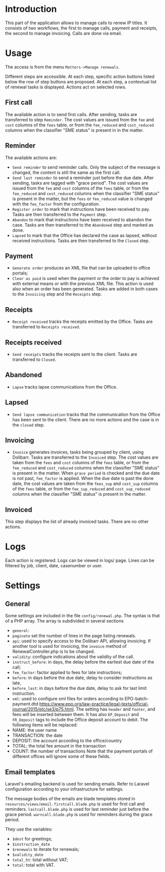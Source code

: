 # Introduction #

This part of the application allows to manage calls to renew IP titles. It consists of two workflows, the first to manage calls, payment and receipts, the second to manage invoicing. Calls are done via email.

# Usage #

The access is from the menu `Matters->Manage renewals`.

Different steps are accessible. At each step, specific action buttons listed below the row of step buttons are proposed. At each step, a contextual list of renewal tasks is displayed. Actions act on selected rows.

## First call ##

The available action is to send first calls. After sending, tasks are transferred to step `Reminder`. The cost values are issued from the `fee` and `cost` columns of the `fees` table, or from the `fee_reduced` and `cost_reduced` columns when the classifier "SME status" is present in in the matter.

## Reminder ##

The available actions are:
- `Send reminder` to send reminder calls. Only the subject of the message is changed, the content is still the same as the first call.
- `Send last reminder` to send a reminder just before the due date. After sending, tasks are tagged with "grace period". The cost values are issued from the `fee` and `cost` columns of the `fees` table, or from the `fee_reduced` and `cost_reduced` columns when the classifier "SME status" is present in the matter, but the `fees` or `fee_reduced` value is changed with the `fee_factor` from the configuration.
- `Register order` to mark that instructions have been received to pay. Tasks are then transferred to the `Payment` step.
- `Abandon` to mark that instructions have been received to abandon the case. Tasks are then transferred to the `Abandoned` step and marked as done.
- `Lapsed` to mark that the Office has declared the case as lapsed, without received instructions. Tasks are then transferred to the `Closed` step.

## Payment ##

- `Generate order` produces an XML file that can be uploaded to office portals;
- `Clear as paid` is used when the payment or the order to pay is achieved with external means or with the previous XML file. This action is used also when an order has been generated. Tasks are added in both cases to the `Invoicing` step and the `Receipts` step.

## Receipts  ##

- `Receipt received` tracks the receipts emitted by the Office. Tasks are transferred to `Receipts received`.

## Receipts received ##

- `Send receipts` tracks the receipts sent to the client. Tasks are transferred to `Closed`.

## Abandoned ##

- `Lapse` tracks lapse communications from the Office.

## Lapsed ##

- `Send lapse communication` tracks that the communication from the Office has been sent to the client. There are no more actions and the case is in the `closed` step.

## Invoicing ##

- `Invoice` generates invoices, tasks being grouped by client, using Dolibarr. Tasks are transferred to the `Invoiced` step. The cost values are taken from the `fees` and `cost` columns of the `fees` table, or from the `fee_reduced` and `cost_reduced` columns when the classifier "SME status" is present in the matter. When `grace period` is checked and the due date is not past, `fee_factor` is applied. When the due date is past the done date, the cost values are taken from the `fees_sup` and `cost_sup` columns of the `fees` table, or from the `fee_sup_reduced` and `cost_sup_reduced` columns when the classifier "SME status" is present in the matter.

## Invoiced ##

This step displays the list of already invoiced tasks. There are no other actions.

# Logs #
Each action is registered. Logs can be viewed in logs/ page. Lines can be filtered by job, client, date, casenumber or user.

# Settings #

## General ##

Some settings are included in the file `config/renewal.php`. The syntax is that of a PHP array. The array is subdivided in several sections
- `general`:
 - `paginate` set the number of lines in the page listing renewals.
- `api`: used to specify access to the Dolibarr API, allowing invoicing. If another tool is used for invoicing, the `invoice` method of RenewalController.php is to be changed.
- `validity`: configure indications about the validity of the call.
 - `instruct_before`: in days, the delay before the earliest due date of the call;
  - `fee_factor`: factor applied to fees for late instructions;
  - `before`: in days before the due date, delay to consider instructions as late,
  - `before_last`: in days before the due date, delay to ask for last limit instruction.
- `xml`: used to configure xml files for orders according to EPO-batch-payment.dtd https://www.epo.org/law-practice/legal-texts/official-journal/2015/etc/se3/p75.html. The setting has `header` and `footer`, and fees will be inserted between them. It has also `EP_Deposit` and `FR_Deposit` tags to include the Office deposit account to debit. The following items will be replaced:
 - NAME: the user name
 - TRANSACTION: the date
 - DEPOSIT: the account according to the office/country
 - TOTAL: the total fee amount in the transaction
 - COUNT: the number of transactions
Note that the payment portals of different offices will ignore some of these fields.

## Email templates ##

Laravel's emailing backend is used for sending emails. Refer to Laravel configuration according to your infrastructure for settings.

The message bodies of the emails are blade templates stored in `resources/views/email`. `firstcall.blade.php` is used for first call and reminders. `lastcall.blade.php` is used for last reminder just before the grace period. `warncall.blade.php` is used for reminders during the grace period.

They use the variables:
- `$dest` for greetings;
- `$instruction_date`
- `$renewals` to iterate for renewals;
- `$validity_date`
- `total_ht`: total without VAT;
- `total`: total with VAT.
